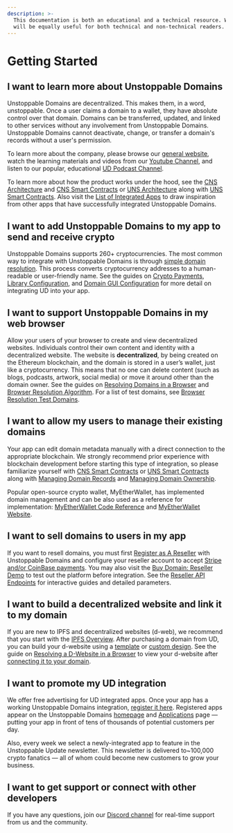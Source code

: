 ```yaml
---
description: >-
  This documentation is both an educational and a technical resource. We hope it
  will be equally useful for both technical and non-technical readers.
---
```


# Getting Started

## I want to learn more about Unstoppable Domains

Unstoppable Domains are decentralized. This makes them, in a word, unstoppable. Once a user claims a domain to a wallet, they have absolute control over that domain. Domains can be transferred, updated, and linked to other services without any involvement from Unstoppable Domains. Unstoppable Domains cannot deactivate, change, or transfer a domain's records without a user's permission.

To learn more about the company, please browse our [general website](https://unstoppabledomains.com), watch the learning materials and videos from our [Youtube Channel](https://www.youtube.com/c/UnstoppableDomains/videos), and listen to our popular, educational [UD Podcast Channel](https://open.spotify.com/show/2ZlyOpkkprGKS5KODk1PSS).

To learn more about how the product works under the hood, see the [CNS Architecture](domain-registry-essentials/architecture-overview/) and [CNS Smart Contracts](domain-registry-essentials/architecture-overview/cns-smart-contracts.md) or [UNS Architecture](domain-registry-essentials/uns-architecture-overview/) along with [UNS Smart Contracts](domain-registry-essentials/uns-architecture-overview/uns-smart-contracts.md). Also visit the [List of Integrated Apps](https://unstoppabledomains.com/apps) to draw inspiration from other apps that have successfully integrated Unstoppable Domains.

## I want to add Unstoppable Domains to my app to send and receive crypto

Unstoppable Domains supports 260+ cryptocurrencies. The most common way to integrate with Unstoppable Domains is through [simple domain resolution](domain-registry-essentials/resolving-domain-records.md). This process converts cryptocurrency addresses to a human-readable or user-friendly name. See the guides on [Crypto Payments](send-and-receive-crypto-payments/crypto-payments.md), [Library Configuration](send-and-receive-crypto-payments/library-configuration.md), and [Domain GUI Configuration](send-and-receive-crypto-payments/domains-configuration.md) for more detail on integrating UD into your app.

## I want to support Unstoppable Domains in my web browser

Allow your users of your browser to create and view decentralized websites. Individuals control their own content and identity with a decentralized website. The website is **decentralized**, by being created on the Ethereum blockchain, and the domain is stored in a user’s wallet, just like a cryptocurrency. This means that no one can delete content \(such as blogs, podcasts, artwork, social media\) or move it around other than the domain owner. See the guides on [Resolving Domains in a Browser](support-unstoppable-domains-in-a-web-browser/resolving-domains-in-a-browser.md) and [Browser Resolution Algorithm](support-unstoppable-domains-in-a-web-browser/browser-resolution-algorithm.md). For a list of test domains, see [Browser Resolution Test Domains](support-unstoppable-domains-in-a-web-browser/test-domains.md).

## I want to allow my users to manage their existing domains

Your app can edit domain metadata manually with a direct connection to the appropriate blockchain. We strongly recommend prior experience with blockchain development before starting this type of integration, so please familiarize yourself with [CNS Smart Contracts](domain-registry-essentials/architecture-overview/cns-smart-contracts.md) or [UNS Smart Contracts](domain-registry-essentials/uns-architecture-overview/uns-smart-contracts.md) along with [Managing Domain Records](allow-my-users-to-manage-existing-domains/managing-domain-records.md) and [Managing Domain Ownership](allow-my-users-to-manage-existing-domains/managing-domain-ownership.md).

Popular open-source crypto wallet, MyEtherWallet, has implemented domain management and can be also used as a reference for implementation: [MyEtherWallet Code Reference](https://github.com/MyEtherWallet/MyEtherWallet/tree/master/src/dapps/Unstoppable) and [MyEtherWallet Website](https://www.myetherwallet.com).

## I want to sell domains to users in my app

If you want to resell domains, you must first [Register as A Reseller](sell-domains-to-users-in-my-app/register-as-reseller/) with Unstoppable Domains and configure your reseller account to accept [Stripe and/or CoinBase payments](sell-domains-to-users-in-my-app/register-as-reseller/setup-payment-methods.md). You may also visit the [Buy Domain: Reseller Demo](https://unstoppabledomains.github.io/reseller-demo/#/reseller-demo) to test out the platform before integration. See the [Reseller API Endpoints](sell-domains-to-users-in-my-app/reseller-api-endpoints.md) for interactive guides and detailed parameters.

## I want to build a decentralized website and link it to my domain

If you are new to IPFS and decentralized websites \(d-web\), we recommend that you start with the [IPFS Overview](build-a-decentralized-website/overview-of-ipfs-and-d-websites.md). After purchasing a domain from UD, you can build your d-website using a [template](build-a-decentralized-website/connecting-your-d-website-to-your-domain/using-a-template-for-your-d-website.md) or [custom design](build-a-decentralized-website/connecting-your-d-website-to-your-domain/building-a-custom-d-website.md). See the guide on [Resolving a D-Website in a Browser](build-a-decentralized-website/resolving-a-d-website-in-a-browser.md) to view your d-website after [connecting it to your domain](build-a-decentralized-website/connecting-your-d-website-to-your-domain/).

## I want to promote my UD integration

We offer free advertising for UD integrated apps. Once your app has a working Unstoppable Domains integration, [register it here](https://unstoppabledomains.com/app-submission). Registered apps appear on the Unstoppable Domains [homepage](https://unstoppabledomains.com/) and [Applications](https://unstoppabledomains.com/apps) page — putting your app in front of tens of thousands of potential customers per day.

Also, every week we select a newly-integrated app to feature in the Unstoppable Update newsletter. This newsletter is delivered to~100,000 crypto fanatics — all of whom could become new customers to grow your business.

## I want to get support or connect with other developers

If you have any questions, join our [Discord channel](https://discord.gg/b6ZVxSZ9Hn) for real-time support from us and the community.

